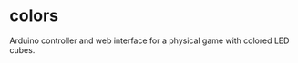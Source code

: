 colors
==============

Arduino controller and web interface for a physical game with colored LED cubes.

